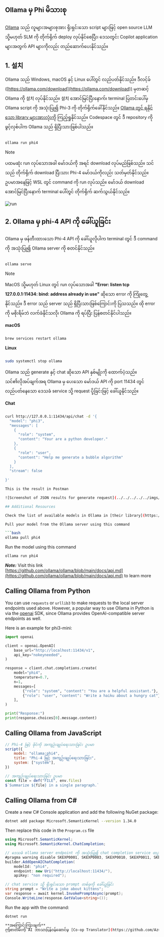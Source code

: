 <!--
CO_OP_TRANSLATOR_METADATA:
{
  "original_hash": "0b38834693bb497f96bf53f0d941f9a1",
  "translation_date": "2025-07-09T19:50:35+00:00",
  "source_file": "md/01.Introduction/02/04.Ollama.md",
  "language_code": "my"
}
-->
## Ollama မှ Phi မိသားစု

[Ollama](https://ollama.com) သည် လူများအများစုအား ရိုးရှင်းသော script များဖြင့် open source LLM သို့မဟုတ် SLM ကို တိုက်ရိုက် deploy လုပ်နိုင်စေပြီး၊ ဒေသတွင်း Copilot application များအတွက် API များကိုလည်း တည်ဆောက်ပေးနိုင်သည်။

## **1. 설치**

Ollama သည် Windows, macOS နှင့် Linux ပေါ်တွင် လည်ပတ်နိုင်သည်။ ဒီလင့်ခ် ([https://ollama.com/download](https://ollama.com/download)) မှတဆင့် Ollama ကို 설치 လုပ်နိုင်သည်။ 설치 အောင်မြင်ပြီးနောက်၊ terminal ပြတင်းပေါ်မှ Ollama script ကို အသုံးပြု၍ Phi-3 ကို တိုက်ရိုက်ခေါ်နိုင်သည်။ [Ollama တွင် ရနိုင်သော library များအားလုံးကို](https://ollama.com/library) ကြည့်ရှုနိုင်သည်။ Codespace တွင် ဒီ repository ကို ဖွင့်လှစ်ပါက Ollama သည် ရှိပြီးသားဖြစ်ပါသည်။

```bash

ollama run phi4

```

> [!NOTE]
> ပထမဆုံး run လုပ်သောအခါ မော်ဒယ်ကို အရင် download လုပ်မည်ဖြစ်သည်။ သင်သည် တိုက်ရိုက် download ပြီးသား Phi-4 မော်ဒယ်ကိုလည်း သတ်မှတ်နိုင်သည်။ ဥပမာအနေဖြင့် WSL တွင် command ကို run လုပ်သည်။ မော်ဒယ် download အောင်မြင်ပြီးနောက် terminal ပေါ်တွင် တိုက်ရိုက် ဆက်သွယ်နိုင်သည်။

![run](../../../../../imgs/01/02/04/ollama_run.png)

## **2. Ollama မှ phi-4 API ကို ခေါ်ယူခြင်း**

Ollama မှ ဖန်တီးထားသော Phi-4 API ကို ခေါ်ယူလိုပါက terminal တွင် ဒီ command ကို အသုံးပြု၍ Ollama server ကို စတင်နိုင်သည်။

```bash

ollama serve

```

> [!NOTE]
> MacOS သို့မဟုတ် Linux တွင် run လုပ်သောအခါ **"Error: listen tcp 127.0.0.1:11434: bind: address already in use"** ဆိုသော error ကို ကြုံတွေ့နိုင်သည်။ ဒီ error သည် server သည် ရှိပြီးသားဖြစ်ကြောင်းကို ပြသသည်။ ထို error ကို မစိုးရိမ်ဘဲ လက်ခံနိုင်သလို၊ Ollama ကို ရပ်ပြီး ပြန်စတင်နိုင်ပါသည်။

**macOS**

```bash

brew services restart ollama

```

**Linux**

```bash

sudo systemctl stop ollama

```

Ollama သည် generate နှင့် chat ဆိုသော API နှစ်မျိုးကို ထောက်ပံ့သည်။ သင်၏လိုအပ်ချက်အရ Ollama မှ ပေးသော မော်ဒယ် API ကို port 11434 တွင် လည်ပတ်နေသော ဒေသခံ service သို့ request ပို့ခြင်းဖြင့် ခေါ်ယူနိုင်သည်။

**Chat**

```bash

curl http://127.0.0.1:11434/api/chat -d '{
  "model": "phi3",
  "messages": [
    {
      "role": "system",
      "content": "Your are a python developer."
    },
    {
      "role": "user",
      "content": "Help me generate a bubble algorithm"
    }
  ],
  "stream": false
  
}'

This is the result in Postman

![Screenshot of JSON results for generate request](../../../../../imgs/01/02/04/ollama_gen.png)

## Additional Resources

Check the list of available models in Ollama in [their library](https://ollama.com/library).

Pull your model from the Ollama server using this command

```bash
ollama pull phi4
```

Run the model using this command

```bash
ollama run phi4
```

***Note:*** Visit this link [https://github.com/ollama/ollama/blob/main/docs/api.md](https://github.com/ollama/ollama/blob/main/docs/api.md) to learn more

## Calling Ollama from Python

You can use `requests` or `urllib3` to make requests to the local server endpoints used above. However, a popular way to use Ollama in Python is via the [openai](https://pypi.org/project/openai/) SDK, since Ollama provides OpenAI-compatible server endpoints as well.

Here is an example for phi3-mini:

```python
import openai

client = openai.OpenAI(
    base_url="http://localhost:11434/v1",
    api_key="nokeyneeded",
)

response = client.chat.completions.create(
    model="phi4",
    temperature=0.7,
    n=1,
    messages=[
        {"role": "system", "content": "You are a helpful assistant."},
        {"role": "user", "content": "Write a haiku about a hungry cat"},
    ],
)

print("Response:")
print(response.choices[0].message.content)
```

## Calling Ollama from JavaScript 

```javascript
// Phi-4 ဖြင့် ဖိုင်ကို အကျဉ်းချုပ်ရေးသားခြင်း ဥပမာ
script({
    model: "ollama:phi4",
    title: "Phi-4 ဖြင့် အကျဉ်းချုပ်ရေးသားခြင်း",
    system: ["system"],
})

// အကျဉ်းချုပ်ရေးသားခြင်း ဥပမာ
const file = def("FILE", env.files)
$`Summarize ${file} in a single paragraph.`
```

## Calling Ollama from C#

Create a new C# Console application and add the following NuGet package:

```bash
dotnet add package Microsoft.SemanticKernel --version 1.34.0
```

Then replace this code in the `Program.cs` file

```csharp
using Microsoft.SemanticKernel;
using Microsoft.SemanticKernel.ChatCompletion;

// ဒေသခံ ollama server endpoint ကို အသုံးပြု၍ chat completion service ထည့်သွင်းခြင်း
#pragma warning disable SKEXP0001, SKEXP0003, SKEXP0010, SKEXP0011, SKEXP0050, SKEXP0052
builder.AddOpenAIChatCompletion(
    modelId: "phi4",
    endpoint: new Uri("http://localhost:11434/"),
    apiKey: "non required");

// chat service သို့ ရိုးရှင်းသော prompt တစ်ခုကို ခေါ်ယူခြင်း
string prompt = "Write a joke about kittens";
var response = await kernel.InvokePromptAsync(prompt);
Console.WriteLine(response.GetValue<string>());
```

Run the app with the command:

```bash
dotnet run

**အကြောင်းကြားချက်**  
ဤစာတမ်းကို AI ဘာသာပြန်ဝန်ဆောင်မှု [Co-op Translator](https://github.com/Azure/co-op-translator) ဖြင့် ဘာသာပြန်ထားပါသည်။ ကျွန်ုပ်တို့သည် တိကျမှန်ကန်မှုအတွက် ကြိုးစားသော်လည်း၊ အလိုအလျောက် ဘာသာပြန်ခြင်းများတွင် အမှားများ သို့မဟုတ် မှားယွင်းချက်များ ပါဝင်နိုင်ကြောင်း သတိပြုပါရန် မေတ္တာရပ်ခံအပ်ပါသည်။ မူရင်းစာတမ်းကို မူလဘာသာဖြင့်သာ တရားဝင်အချက်အလက်အဖြစ် သတ်မှတ်သင့်ပါသည်။ အရေးကြီးသော အချက်အလက်များအတွက် လူ့ဘာသာပြန်ပညာရှင်မှ ဘာသာပြန်ခြင်းကို အကြံပြုပါသည်။ ဤဘာသာပြန်ချက်ကို အသုံးပြုရာမှ ဖြစ်ပေါ်လာနိုင်သည့် နားလည်မှုမှားယွင်းမှုများအတွက် ကျွန်ုပ်တို့သည် တာဝန်မယူပါ။
